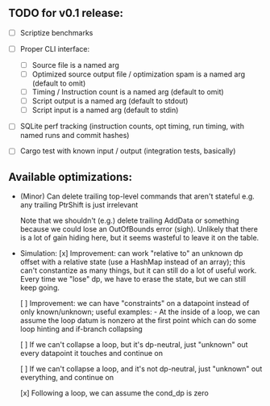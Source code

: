 TODO for v0.1 release:
--

 - [ ] Scriptize benchmarks
 - [ ] Proper CLI interface:
    - [ ] Source file is a named arg
    - [ ] Optimized source output file / optimization spam is a named arg (default to omit)
    - [ ] Timing / Instruction count is a named arg (default to omit)
    - [ ] Script output is a named arg (default to stdout)
    - [ ] Script input is a named arg (default to stdin)
 - [ ] SQLite perf tracking (instruction counts, opt timing, run timing, with named runs and commit hashes)
 - [ ] Cargo test with known input / output (integration tests, basically)
 
 
Available optimizations:
--
- (Minor) Can delete trailing top-level commands that aren't stateful
    e.g. any trailing PtrShift is just irrelevant
    
    Note that we shouldn't (e.g.) delete trailing AddData or something
    because we could lose an OutOfBounds error (sigh). Unlikely that
    there is a lot of gain hiding here, but it seems wasteful to leave
    it on the table. 
 
- Simulation:
    [x] Improvement: can work "relative to" an unknown dp offset
        with a relative state (use a HashMap instead of an array);
        this can't constantize as many things, but it can still do
        a lot of useful work. Every time we "lose" dp, we have to
        erase the state, but we can still keep going.
    
    [ ] Improvement: we can have "constraints" on a datapoint instead
        of only known/unknown; useful examples:
         - At the inside of a loop, we can assume the loop datum is
            nonzero at the first point which can do some loop hinting
            and if-branch collapsing
    
    [ ] If we can't collapse a loop, but it's dp-neutral, just 
        "unknown" out every datapoint it touches and continue on
        
    [ ] If we can't collapse a loop, and it's not dp-neutral, just
        "unknown" out everything, and continue on
    
    [x] Following a loop, we can assume the cond_dp is zero